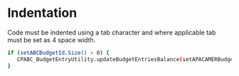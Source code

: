 # Indentation

Code must be indented using a tab character and where applicable tab must be set as 4 space width.

```sh
if (setABCBudgetId.Size() > 0) {
   CPABC_BudgetEntryUtility.updateBudgetEntriesBalance(setAPACAMERBudgetId);
}
```